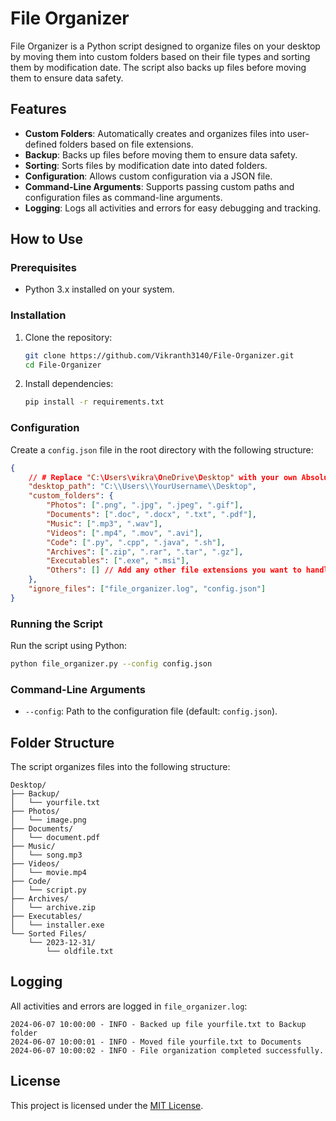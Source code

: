 # File Organizer

File Organizer is a Python script designed to organize files on your desktop by moving them into custom folders based on their file types and sorting them by modification date. The script also backs up files before moving them to ensure data safety.

## Features

- **Custom Folders**: Automatically creates and organizes files into user-defined folders based on file extensions.
- **Backup**: Backs up files before moving them to ensure data safety.
- **Sorting**: Sorts files by modification date into dated folders.
- **Configuration**: Allows custom configuration via a JSON file.
- **Command-Line Arguments**: Supports passing custom paths and configuration files as command-line arguments.
- **Logging**: Logs all activities and errors for easy debugging and tracking.

## How to Use

### Prerequisites

- Python 3.x installed on your system.

### Installation

1. Clone the repository:
    ```bash
    git clone https://github.com/Vikranth3140/File-Organizer.git
    cd File-Organizer
    ```

2. Install dependencies:
    ```bash
    pip install -r requirements.txt
    ```

### Configuration

Create a `config.json` file in the root directory with the following structure:

```json
{
    // # Replace "C:\Users\vikra\OneDrive\Desktop" with your own Absolute File Path
    "desktop_path": "C:\\Users\\YourUsername\\Desktop",
    "custom_folders": {
        "Photos": [".png", ".jpg", ".jpeg", ".gif"],
        "Documents": [".doc", ".docx", ".txt", ".pdf"],
        "Music": [".mp3", ".wav"],
        "Videos": [".mp4", ".mov", ".avi"],
        "Code": [".py", ".cpp", ".java", ".sh"],
        "Archives": [".zip", ".rar", ".tar", ".gz"],
        "Executables": [".exe", ".msi"],
        "Others": [] // Add any other file extensions you want to handle separately
    },
    "ignore_files": ["file_organizer.log", "config.json"]
}
```

### Running the Script

Run the script using Python:

```bash
python file_organizer.py --config config.json
```

### Command-Line Arguments

- `--config`: Path to the configuration file (default: `config.json`).

## Folder Structure

The script organizes files into the following structure:

```
Desktop/
├── Backup/
│   └── yourfile.txt
├── Photos/
│   └── image.png
├── Documents/
│   └── document.pdf
├── Music/
│   └── song.mp3
├── Videos/
│   └── movie.mp4
├── Code/
│   └── script.py
├── Archives/
│   └── archive.zip
├── Executables/
│   └── installer.exe
└── Sorted Files/
    └── 2023-12-31/
        └── oldfile.txt
```

## Logging

All activities and errors are logged in `file_organizer.log`:

```
2024-06-07 10:00:00 - INFO - Backed up file yourfile.txt to Backup folder
2024-06-07 10:00:01 - INFO - Moved file yourfile.txt to Documents
2024-06-07 10:00:02 - INFO - File organization completed successfully.
```

## License

This project is licensed under the [MIT License](LICENSE).